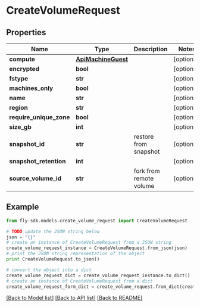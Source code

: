 # CreateVolumeRequest


## Properties
Name | Type | Description | Notes
------------ | ------------- | ------------- | -------------
**compute** | [**ApiMachineGuest**](ApiMachineGuest.md) |  | [optional] 
**encrypted** | **bool** |  | [optional] 
**fstype** | **str** |  | [optional] 
**machines_only** | **bool** |  | [optional] 
**name** | **str** |  | [optional] 
**region** | **str** |  | [optional] 
**require_unique_zone** | **bool** |  | [optional] 
**size_gb** | **int** |  | [optional] 
**snapshot_id** | **str** | restore from snapshot | [optional] 
**snapshot_retention** | **int** |  | [optional] 
**source_volume_id** | **str** | fork from remote volume | [optional] 

## Example

```python
from fly-sdk.models.create_volume_request import CreateVolumeRequest

# TODO update the JSON string below
json = "{}"
# create an instance of CreateVolumeRequest from a JSON string
create_volume_request_instance = CreateVolumeRequest.from_json(json)
# print the JSON string representation of the object
print CreateVolumeRequest.to_json()

# convert the object into a dict
create_volume_request_dict = create_volume_request_instance.to_dict()
# create an instance of CreateVolumeRequest from a dict
create_volume_request_form_dict = create_volume_request.from_dict(create_volume_request_dict)
```
[[Back to Model list]](../README.md#documentation-for-models) [[Back to API list]](../README.md#documentation-for-api-endpoints) [[Back to README]](../README.md)


